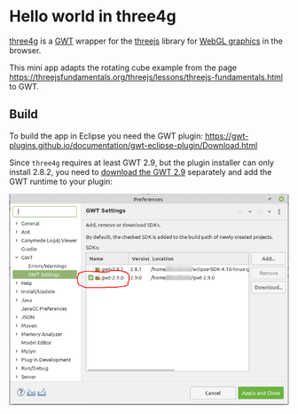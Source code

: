 # Hello world in three4g

[three4g](https://github.com/treblereel/three4g) is a [GWT](http://www.gwtproject.org/) wrapper for the 
[threejs](https://threejs.org/) library for [WebGL graphics](https://developer.mozilla.org/en-US/docs/Web/API/WebGL_API) 
in the browser. 

This mini app adapts the rotating cube example from the page 
https://threejsfundamentals.org/threejs/lessons/threejs-fundamentals.html to GWT.

## Build

To build the app in Eclipse you need the GWT plugin: https://gwt-plugins.github.io/documentation/gwt-eclipse-plugin/Download.html

Since `three4g` requires at least GWT 2.9, but the plugin installer can only install 2.8.2, you need to 
[download the GWT 2.9](http://www.gwtproject.org/download.html) separately and add the GWT runtime to your plugin:

   ![Eclipse setup](doc/eclipse-setup.png)

